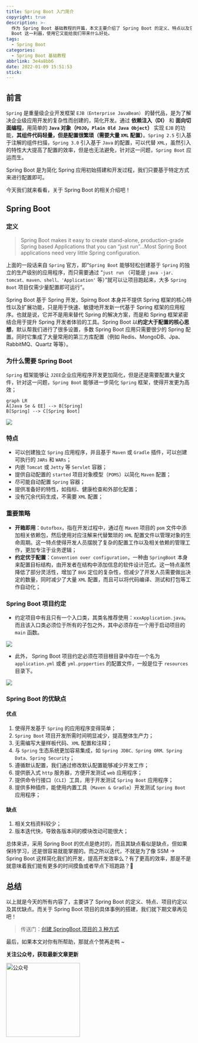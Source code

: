 ```yaml
---
title: Spring Boot 入门简介
copyright: true
description: >-
  作为 Spring Boot 基础教程的开篇，本文主要介绍了 Spring Boot 的定义、特点以及它的优缺点，并探讨了我们为何要使用 Spring
  Boot 这一利器，使用它又能给我们带来什么好处。
tags:
  - Spring Boot
categories:
  - Spring Boot 基础教程
abbrlink: 3e4a8bb6
date: 2022-01-09 15:51:53
stick:
---
```


## 前言

`Spring` 是重量级企业开发框架 `EJB（Enterprise JavaBean）` 的替代品，是为了解决企业级应用开发的复杂性而创建的，简化开发。通过 **依赖注入（DI）** 和 **面向切面编程**，用简单的 **`Java` 对象（`POJO`，`Plain Old Java Object`）** 实现 `EJB` 的功能，**其组件代码轻量，但是配置很繁琐（需要大量 `XML` 配置）**。`Spring 2.5` 引入基于注解的组件扫描，`Spring 3.0` 引入基于 `Java` 的配置，可以代替 `XML`，虽然引入的特性大大提高了配置的效率，但是也无法避免，针对这一问题，`Spring Boot` 应运而生。

Spring Boot 是为简化 Spring 应用初始搭建和开发过程，我们只要基于特定方式来进行配置即可。

今天我们就来看看，关于 Spring Boot 的相关介绍吧！

## Spring Boot



### 定义

> Spring Boot makes it easy to create stand-alone, production-grade Spring based Applications that you can “just run”...Most Spring Boot applications need very little Spring configuration.

上面的一段话来自 `Spring` 官方，即“`Spring Boot` 能够轻松创建基于 `Spring` 的独立的生产级别的应用程序，而只需要通过 “`just run` （可能是 `java -jar、tomcat、maven、shell、'Application'` 等）”就可以让项目跑起来，大多 `Spring Boot` 项目仅需少量配置即可运行”。

Spring Boot 基于 Spring 开发，Spirng Boot 本身并不提供 Spring 框架的核心特性以及扩展功能，只是用于快速、敏捷地开发新一代基于 Spring 框架的应用程序。也就是说，它并不是用来替代 Spring 的解决方案，而是和 Spring 框架紧密结合用于提升 Spring 开发者体验的工具。Spring Boot 以**约定大于配置的核心思想**，默认帮我们进行了很多设置，多数 Spring Boot 应用只需要很少的 Spring 配置。同时它集成了大量常用的第三方库配置（例如 Redis、MongoDB、Jpa、RabbitMQ、Quartz 等等）。

### 为什么需要 Spring Boot

`Spring` 框架能够让 `J2EE`企业应用程序开发更加简化，但是还是需要配置大量文件，针对这一问题，`Spring Boot` 能够进一步简化 `Spring` 框架，使得开发更为高效；

```mermaid
graph LR
A[Java Se & EE] --> B[Spring]
B[Spring] --> C[Spring Boot]
```

![](https://gitee.com/cunyu1943/images/raw/master/imgsUbuntu/image-20200519083943477.png)



### 特点

-   可以创建独立 `Spring` 应用程序，并且基于 `Maven` 或 `Gradle` 插件，可以创建可执行的 `JARs` 和 `WARs`；
-   内嵌 `Tomcat` 或 `Jetty` 等 `Servlet` 容器；
-   提供自动配置的 `started` 项目对象模型（`POMS`）以简化 `Maven` 配置；
-   尽可能自动配置 `Spring` 容器；
-   提供准备好的特性，如指标、健康检查和外部化配置；
-   没有冗余代码生成，不需要 `XML` 配置；

### 重要策略

-   **开箱即用**：`Outofbox`，指在开发过程中，通过在 `Maven` 项目的 `pom` 文件中添加相关依赖包，然后使用对应注解来代替繁琐的 `XML` 配置文件以管理对象的生命周期。这一特点使得开发人员摆脱了复杂的配置工作以及相关依赖的管理工作，更加专注于业务逻辑；
-   **约定优于配置**：`Convention over configuration`，一种由 `SpringBoot` 本身来配置目标结构，由开发者在结构中添加信息的软件设计范式。这一特点虽然降低了部分灵活性，增加了 `BUG` 定位的复杂性，但减少了开发人员需要做出决定的数量，同时减少了大量 `XML` 配置，而且可以将代码编译、测试和打包等工作自动化；

### Spring Boot 项目约定

-   约定项目中有且只有一个入口类，其类名推荐使用：`xxxApplication.java`。而且该入口类必须位于所有的子包之外，其中必须存在一个用于启动项目的 `main` 函数。

![](https://cdn.jsdelivr.net/gh/cunyu1943/blog-imgs@main//blog/image-20211002204054945.png)

-   此外， Spring Boot 项目约定必须在项目根目录中存在一个名为 `application.yml` 或者 `yml.prpperties` 的配置文件，一般是位于 `resources` 目录下。

![](https://cdn.jsdelivr.net/gh/cunyu1943/blog-imgs@main//blog/image-20211002204712421.png)

### Spring Boot 的优缺点

#### 优点

1. 使得开发基于 `Spring` 的应用程序变得简单；
2. `Spring Boot` 项目开发所需时间明显减少，提高整体生产力；
3. 无需编写大量样板代码、`XML` 配置和注释；
4. 与 `Spring` 生态系统更加容易集成，如 `Spring JDBC、Spring ORM、Spring Data、Spring Security`；
5. 遵循默认配置，我们通过修改默认配置能够减少开发工作；
6. 提供嵌入式 `http` 服务器，方便开发测试 `web` 应用程序；
7. 提供命令行接口（`CLI`）工具，用于开发测试 `Spring Boot` 应用程序；
8. 提供多种插件，能使用内置工具（`Maven & Gradle`）开发测试 `Spring Boot` 应用程序；

#### 缺点

1. 相关文档资料较少；
2. 版本迭代快，导致各版本间的模块改动可能很大；

总体来讲，采用 Spring Boot 的优点是绝对的，而且其缺点看似是缺点，但如果保持学习，还是很容易就能掌握的。而之所以迭代，不就是为了像 SSM -> Spring Boot 这样简化我们的开发，提高开发效率么？有了更高的效率，那是不是就意味着我们能有更多的时间摸鱼或者早点下班跑路？🤪

## 总结

以上就是今天的所有内容了，主要讲了 Spring Boot 的定义、特点、项目约定以及其优缺点。而关于 Spring Boot 项目的具体事例的搭建，我们就下期文章再见吧！

>   传送门：[创建 SpringBoot 项目的 3 种方式](https://blog.csdn.net/github_39655029/article/details/119618308)

最后，如果本文对你有所帮助，那就点个赞再走鸭 ~

**关注公众号，获取最新文章更新**

<img src="https://cdn.jsdelivr.net/gh/cunyu1943/cunyu1943@main/imgs/wepublic.gif" width="200" alt="公众号" />
